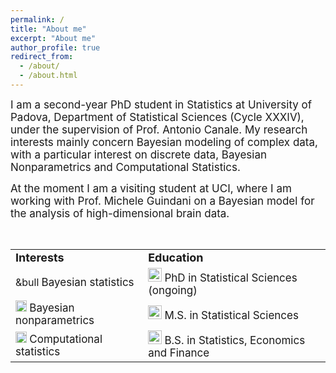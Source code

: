 ```yaml
---
permalink: /
title: "About me"
excerpt: "About me"
author_profile: true
redirect_from: 
  - /about/
  - /about.html
---
```

<font style="font-size:17px">
I am a second-year PhD student in Statistics at University of Padova, Department of Statistical Sciences (Cycle XXXIV), under the supervision of Prof. Antonio Canale. My research interests mainly concern Bayesian modeling of complex data, with a particular interest on discrete data, Bayesian Nonparametrics and Computational Statistics. 
  
<br>
  
At the moment I am a visiting student at UCI, where I am working with Prof. Michele Guindani on a Bayesian model for the analysis of high-dimensional brain data.
</font>

<br>
<table border="0">
 <tr>
    <td><b style="font-size:18px">Interests</b></td>
    <td><b style="font-size:18px">Education</b></td>
 </tr>
   <tr>
 <td> &bull <font style="font-size:17px"> Bayesian statistics </font></td>
 <td> <img src="../images/49944.png" width="22">  <font style="font-size:17px">  PhD in Statistical Sciences (ongoing)</font></td>
 </tr>
 <tr>
    <td><img src="../images/index.png" width="18">  <font style="font-size:17px">  Bayesian nonparametrics</font></td>
    <td><img src="../images/49944.png" width="22">  <font style="font-size:17px">  M.S. in Statistical Sciences</font></td>
 </tr>
 <tr>
    <td><img src="../images/index.png" width="18">  <font style="font-size:17px"> Computational statistics </font></td>
    <td><img src="../images/49944.png" width="22">  <font style="font-size:17px"> B.S. in Statistics, Economics and Finance</font></td>
 </tr>
</table>

